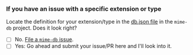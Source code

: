 ### If you have an issue with a specific extension or type

Locate the definition for your extension/type in the [db.json file](https://github.com/jshttp/mime-db/blob/master/db.json) in the `mime-db` project.  Does it look right?

- [ ] No. [File a `mime-db` issue](https://github.com/jshttp/mime-db/issues/new).
- [ ] Yes: Go ahead and submit your issue/PR here and I'll look into it.
